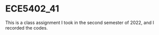 # ECE5402_41
This is a class assignment I took in the second semester of 2022, and I recorded the codes.
